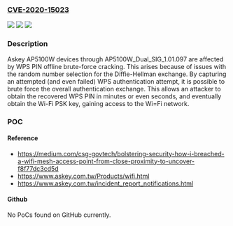### [CVE-2020-15023](https://cve.mitre.org/cgi-bin/cvename.cgi?name=CVE-2020-15023)
![](https://img.shields.io/static/v1?label=Product&message=n%2Fa&color=blue)
![](https://img.shields.io/static/v1?label=Version&message=n%2Fa&color=blue)
![](https://img.shields.io/static/v1?label=Vulnerability&message=n%2Fa&color=brighgreen)

### Description

Askey AP5100W devices through AP5100W_Dual_SIG_1.01.097 are affected by WPS PIN offline brute-force cracking. This arises because of issues with the random number selection for the Diffie-Hellman exchange. By capturing an attempted (and even failed) WPS authentication attempt, it is possible to brute force the overall authentication exchange. This allows an attacker to obtain the recovered WPS PIN in minutes or even seconds, and eventually obtain the Wi-Fi PSK key, gaining access to the Wi=Fi network.

### POC

#### Reference
- https://medium.com/csg-govtech/bolstering-security-how-i-breached-a-wifi-mesh-access-point-from-close-proximity-to-uncover-f8f77dc3cd5d
- https://www.askey.com.tw/Products/wifi.html
- https://www.askey.com.tw/incident_report_notifications.html

#### Github
No PoCs found on GitHub currently.

